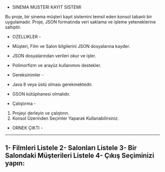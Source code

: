 - SINEMA MUSTERI KAYIT SISTEMI

Bu proje, bir sinema müşteri kayıt sistemini temsil eden konsol tabanlı bir uygulamadır. Proje, JSON formatında veri saklama ve işleme yeteneklerine sahiptir.

- OZELLIKLER -
- Müşteri, Film ve Salon bilgilerini JSON dosyalarına kayder.
- JSON dosyalarından verileri okur ve işler.
- Polimorfizm ve arayüz kullanımını destekler.

- Gereksinimler -
- Java 8 veya üstü olması gerekmektedir.
- GSON kütüphanesi olmalıdır.

- Çalıştırma -
1. Projeyi derleyin ve çalıştırın.
2. Konsol Üzerinden Seçimler Yaparak Kullanabilirsiniz.

- ORNEK ÇIKTI -
--------------------------------------
1- Filmleri Listele
2- Salonları Listele
3- Bir Salondaki Müşterileri Listele
4- Çıkış
Seçiminizi yapın: 
---------------------------------------
